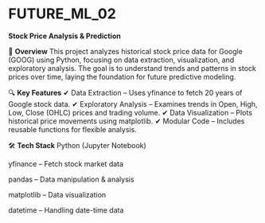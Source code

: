 # FUTURE_ML_02

**Stock Price Analysis & Prediction**

📌 **Overview**
This project analyzes historical stock price data for Google (GOOG) using Python, focusing on data extraction, visualization, and exploratory analysis. The goal is to understand trends and patterns in stock prices over time, laying the foundation for future predictive modeling.

🔍 **Key Features**
✔ Data Extraction – Uses yfinance to fetch 20 years of Google stock data.
✔ Exploratory Analysis – Examines trends in Open, High, Low, Close (OHLC) prices and trading volume.
✔ Data Visualization – Plots historical price movements using matplotlib.
✔ Modular Code – Includes reusable functions for flexible analysis.

🛠 **Tech Stack**
Python (Jupyter Notebook)

yfinance – Fetch stock market data

pandas – Data manipulation & analysis

matplotlib – Data visualization

datetime – Handling date-time data
